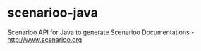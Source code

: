 scenarioo-java
==============

Scenarioo API for Java to generate Scenarioo Documentations - http://www.scenarioo.org
